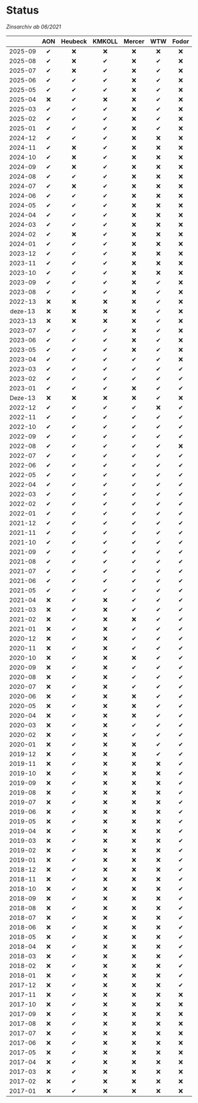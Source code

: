 # Status
_Zinsarchiv ab 06/2021_

&zwnj;  | AON      | Heubeck  | KMKOLL   | Mercer   | WTW      | Fodor    |
:------:|:--------:|:--------:|:--------:|:--------:|:--------:|:--------:|
2025-09 | &#10004; | &#10060; | &#10060; | &#10060; | &#10060; | &#10060; |
2025-08 | &#10004; | &#10060; | &#10004; | &#10060; | &#10004; | &#10060; |
2025-07 | &#10004; | &#10060; | &#10004; | &#10060; | &#10004; | &#10060; |
2025-06 | &#10004; | &#10004; | &#10004; | &#10060; | &#10004; | &#10060; |
2025-05 | &#10004; | &#10004; | &#10004; | &#10060; | &#10004; | &#10060; |
2025-04 | &#10060; | &#10004; | &#10060; | &#10060; | &#10004; | &#10060; |
2025-03 | &#10004; | &#10004; | &#10004; | &#10060; | &#10004; | &#10060; |
2025-02 | &#10004; | &#10004; | &#10004; | &#10060; | &#10004; | &#10060; |
2025-01 | &#10004; | &#10004; | &#10004; | &#10060; | &#10004; | &#10060; |
2024-12 | &#10004; | &#10004; | &#10004; | &#10060; | &#10060; | &#10060; |
2024-11 | &#10004; | &#10060; | &#10004; | &#10060; | &#10060; | &#10060; |
2024-10 | &#10004; | &#10060; | &#10004; | &#10060; | &#10060; | &#10060; |
2024-09 | &#10004; | &#10060; | &#10004; | &#10060; | &#10060; | &#10060; |
2024-08 | &#10004; | &#10004; | &#10004; | &#10060; | &#10060; | &#10060; |
2024-07 | &#10004; | &#10060; | &#10004; | &#10060; | &#10060; | &#10060; |
2024-06 | &#10004; | &#10004; | &#10004; | &#10060; | &#10060; | &#10060; |
2024-05 | &#10004; | &#10004; | &#10004; | &#10060; | &#10060; | &#10060; |
2024-04 | &#10004; | &#10004; | &#10004; | &#10060; | &#10060; | &#10060; |
2024-03 | &#10004; | &#10004; | &#10004; | &#10060; | &#10060; | &#10060; |
2024-02 | &#10004; | &#10060; | &#10004; | &#10060; | &#10060; | &#10060; |
2024-01 | &#10004; | &#10004; | &#10004; | &#10060; | &#10060; | &#10060; |
2023-12 | &#10004; | &#10004; | &#10004; | &#10060; | &#10060; | &#10060; |
2023-11 | &#10004; | &#10004; | &#10004; | &#10060; | &#10060; | &#10060; |
2023-10 | &#10004; | &#10004; | &#10004; | &#10060; | &#10060; | &#10060; |
2023-09 | &#10004; | &#10004; | &#10004; | &#10060; | &#10004; | &#10060; |
2023-08 | &#10004; | &#10004; | &#10004; | &#10060; | &#10004; | &#10060; |
2022-13 | &#10060; | &#10060; | &#10060; | &#10060; | &#10004; | &#10060; |
deze-13 | &#10060; | &#10060; | &#10060; | &#10060; | &#10004; | &#10060; |
2023-13 | &#10060; | &#10060; | &#10060; | &#10060; | &#10004; | &#10060; |
2023-07 | &#10004; | &#10004; | &#10004; | &#10060; | &#10004; | &#10060; |
2023-06 | &#10004; | &#10004; | &#10004; | &#10060; | &#10004; | &#10060; |
2023-05 | &#10004; | &#10004; | &#10004; | &#10060; | &#10004; | &#10060; |
2023-04 | &#10004; | &#10004; | &#10004; | &#10004; | &#10004; | &#10060; |
2023-03 | &#10004; | &#10004; | &#10004; | &#10004; | &#10004; | &#10004; |
2023-02 | &#10004; | &#10004; | &#10004; | &#10004; | &#10004; | &#10004; |
2023-01 | &#10004; | &#10004; | &#10004; | &#10060; | &#10004; | &#10004; |
Deze-13 | &#10060; | &#10060; | &#10060; | &#10060; | &#10004; | &#10060; |
2022-12 | &#10004; | &#10004; | &#10004; | &#10004; | &#10060; | &#10004; |
2022-11 | &#10004; | &#10004; | &#10004; | &#10004; | &#10004; | &#10004; |
2022-10 | &#10004; | &#10004; | &#10004; | &#10004; | &#10004; | &#10004; |
2022-09 | &#10004; | &#10004; | &#10004; | &#10004; | &#10004; | &#10004; |
2022-08 | &#10004; | &#10004; | &#10004; | &#10004; | &#10004; | &#10060; |
2022-07 | &#10004; | &#10004; | &#10004; | &#10004; | &#10004; | &#10004; |
2022-06 | &#10004; | &#10004; | &#10004; | &#10004; | &#10004; | &#10004; |
2022-05 | &#10004; | &#10004; | &#10004; | &#10004; | &#10004; | &#10004; |
2022-04 | &#10004; | &#10004; | &#10004; | &#10004; | &#10004; | &#10004; |
2022-03 | &#10004; | &#10004; | &#10004; | &#10004; | &#10004; | &#10004; |
2022-02 | &#10004; | &#10004; | &#10004; | &#10004; | &#10004; | &#10004; |
2022-01 | &#10004; | &#10004; | &#10004; | &#10004; | &#10004; | &#10004; |
2021-12 | &#10004; | &#10004; | &#10004; | &#10004; | &#10004; | &#10004; |
2021-11 | &#10004; | &#10004; | &#10004; | &#10004; | &#10004; | &#10004; |
2021-10 | &#10004; | &#10004; | &#10004; | &#10004; | &#10004; | &#10004; |
2021-09 | &#10004; | &#10004; | &#10004; | &#10004; | &#10004; | &#10004; |
2021-08 | &#10004; | &#10004; | &#10004; | &#10004; | &#10004; | &#10004; |
2021-07 | &#10004; | &#10004; | &#10004; | &#10004; | &#10004; | &#10004; |
2021-06 | &#10004; | &#10004; | &#10004; | &#10004; | &#10004; | &#10004; |
2021-05 | &#10004; | &#10004; | &#10004; | &#10004; | &#10004; | &#10004; |
2021-04 | &#10060; | &#10004; | &#10060; | &#10004; | &#10004; | &#10004; |
2021-03 | &#10060; | &#10004; | &#10060; | &#10004; | &#10004; | &#10004; |
2021-02 | &#10060; | &#10004; | &#10060; | &#10060; | &#10004; | &#10004; |
2021-01 | &#10060; | &#10004; | &#10060; | &#10004; | &#10004; | &#10004; |
2020-12 | &#10060; | &#10004; | &#10060; | &#10004; | &#10004; | &#10004; |
2020-11 | &#10060; | &#10004; | &#10060; | &#10004; | &#10004; | &#10004; |
2020-10 | &#10060; | &#10004; | &#10060; | &#10060; | &#10004; | &#10004; |
2020-09 | &#10060; | &#10004; | &#10060; | &#10004; | &#10004; | &#10004; |
2020-08 | &#10060; | &#10004; | &#10060; | &#10004; | &#10004; | &#10004; |
2020-07 | &#10060; | &#10004; | &#10060; | &#10004; | &#10004; | &#10004; |
2020-06 | &#10060; | &#10004; | &#10060; | &#10060; | &#10004; | &#10004; |
2020-05 | &#10060; | &#10004; | &#10060; | &#10060; | &#10004; | &#10004; |
2020-04 | &#10060; | &#10004; | &#10060; | &#10060; | &#10004; | &#10004; |
2020-03 | &#10060; | &#10004; | &#10060; | &#10004; | &#10004; | &#10004; |
2020-02 | &#10060; | &#10004; | &#10060; | &#10004; | &#10004; | &#10004; |
2020-01 | &#10060; | &#10004; | &#10060; | &#10060; | &#10004; | &#10004; |
2019-12 | &#10060; | &#10004; | &#10060; | &#10060; | &#10004; | &#10004; |
2019-11 | &#10060; | &#10004; | &#10060; | &#10060; | &#10060; | &#10004; |
2019-10 | &#10060; | &#10004; | &#10060; | &#10060; | &#10060; | &#10004; |
2019-09 | &#10060; | &#10004; | &#10060; | &#10060; | &#10060; | &#10004; |
2019-08 | &#10060; | &#10004; | &#10060; | &#10060; | &#10060; | &#10004; |
2019-07 | &#10060; | &#10004; | &#10060; | &#10060; | &#10060; | &#10004; |
2019-06 | &#10060; | &#10004; | &#10060; | &#10060; | &#10060; | &#10004; |
2019-05 | &#10060; | &#10004; | &#10060; | &#10060; | &#10060; | &#10004; |
2019-04 | &#10060; | &#10004; | &#10060; | &#10060; | &#10060; | &#10004; |
2019-03 | &#10060; | &#10004; | &#10060; | &#10060; | &#10060; | &#10004; |
2019-02 | &#10060; | &#10004; | &#10060; | &#10060; | &#10060; | &#10004; |
2019-01 | &#10060; | &#10004; | &#10060; | &#10060; | &#10060; | &#10004; |
2018-12 | &#10060; | &#10004; | &#10060; | &#10060; | &#10060; | &#10004; |
2018-11 | &#10060; | &#10004; | &#10060; | &#10060; | &#10060; | &#10004; |
2018-10 | &#10060; | &#10004; | &#10060; | &#10060; | &#10060; | &#10004; |
2018-09 | &#10060; | &#10004; | &#10060; | &#10060; | &#10060; | &#10004; |
2018-08 | &#10060; | &#10004; | &#10060; | &#10060; | &#10060; | &#10004; |
2018-07 | &#10060; | &#10004; | &#10060; | &#10060; | &#10060; | &#10004; |
2018-06 | &#10060; | &#10004; | &#10060; | &#10060; | &#10060; | &#10004; |
2018-05 | &#10060; | &#10004; | &#10060; | &#10060; | &#10060; | &#10004; |
2018-04 | &#10060; | &#10004; | &#10060; | &#10060; | &#10060; | &#10004; |
2018-03 | &#10060; | &#10004; | &#10060; | &#10060; | &#10060; | &#10004; |
2018-02 | &#10060; | &#10004; | &#10060; | &#10060; | &#10060; | &#10004; |
2018-01 | &#10060; | &#10004; | &#10060; | &#10060; | &#10060; | &#10004; |
2017-12 | &#10060; | &#10004; | &#10060; | &#10060; | &#10060; | &#10004; |
2017-11 | &#10060; | &#10004; | &#10060; | &#10060; | &#10060; | &#10060; |
2017-10 | &#10060; | &#10004; | &#10060; | &#10060; | &#10060; | &#10060; |
2017-09 | &#10060; | &#10004; | &#10060; | &#10060; | &#10060; | &#10060; |
2017-08 | &#10060; | &#10004; | &#10060; | &#10060; | &#10060; | &#10060; |
2017-07 | &#10060; | &#10004; | &#10060; | &#10060; | &#10060; | &#10060; |
2017-06 | &#10060; | &#10004; | &#10060; | &#10060; | &#10060; | &#10060; |
2017-05 | &#10060; | &#10004; | &#10060; | &#10060; | &#10060; | &#10060; |
2017-04 | &#10060; | &#10004; | &#10060; | &#10060; | &#10060; | &#10060; |
2017-03 | &#10060; | &#10004; | &#10060; | &#10060; | &#10060; | &#10060; |
2017-02 | &#10060; | &#10004; | &#10060; | &#10060; | &#10060; | &#10060; |
2017-01 | &#10060; | &#10004; | &#10060; | &#10060; | &#10060; | &#10060; |
